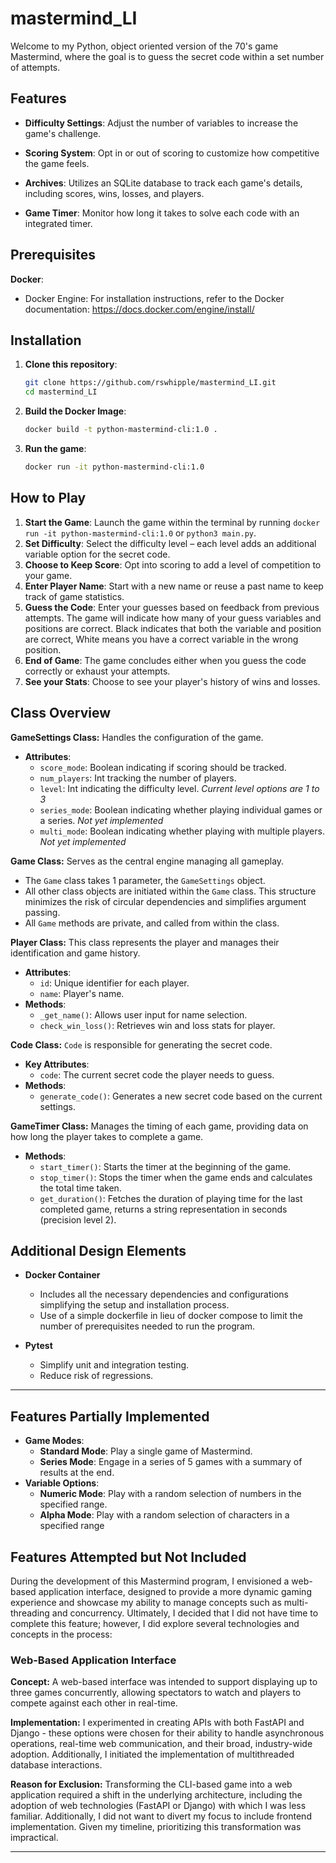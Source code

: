 # mastermind_LI
Welcome to my Python, object oriented version of the 70's game Mastermind, where the goal is to guess the secret code within a set number of attempts.

## Features

- **Difficulty Settings**: Adjust the number of variables to increase the game's challenge.

- **Scoring System**: Opt in or out of scoring to customize how competitive the game feels.

- **Archives**: Utilizes an SQLite database to track each game's details, including scores, wins, losses, and players.

- **Game Timer**: Monitor how long it takes to solve each code with an integrated timer.

## Prerequisites

**Docker**:

- Docker Engine: For installation instructions, refer to the Docker documentation: https://docs.docker.com/engine/install/


## Installation

1. **Clone this repository**:
   ```bash
   git clone https://github.com/rswhipple/mastermind_LI.git
   cd mastermind_LI
    ```
2. **Build the Docker Image**:
   ```bash
   docker build -t python-mastermind-cli:1.0 .
    ```
3. **Run the game**:
   ```bash
   docker run -it python-mastermind-cli:1.0
   ```


## How to Play

1. **Start the Game**: Launch the game within the  terminal by running `docker run -it python-mastermind-cli:1.0` or `python3 main.py`.
2. **Set Difficulty**: Select the difficulty level – each level adds an additional variable option for the secret code.
3. **Choose to Keep Score**: Opt into scoring to add a level of competition to your game.
5. **Enter Player Name**: Start with a new name or reuse a past name to keep track of game statistics.
4. **Guess the Code**: Enter your guesses based on feedback from previous attempts. The game will indicate how many of your guess variables and positions are correct. Black indicates that both the variable and position are correct, White means you have a correct variable in the wrong position.
5. **End of Game**: The game concludes either when you guess the code correctly or exhaust your attempts. 
6. **See your Stats**: Choose to see your player's history of wins and losses.

## Class Overview

**GameSettings Class:** 
Handles the configuration of the game.
- **Attributes**:
  - `score_mode`: Boolean indicating if scoring should be tracked.
  - `num_players`: Int tracking the number of players. 
  - `level`: Int indicating the difficulty level. *Current level options are 1 to 3*
  - `series_mode`: Boolean indicating whether playing individual games or a series. *Not yet implemented*
  - `multi_mode`: Boolean indicating whether playing with multiple players. *Not yet implemented*

**Game Class:** 
Serves as the central engine managing all gameplay. 
- The `Game` class takes 1 parameter, the `GameSettings` object. 
- All other class objects are initiated within the `Game` class. This structure minimizes the risk of circular dependencies and simplifies argument passing. 
- All `Game` methods are private, and called from within the class.

**Player Class:** This class represents the player and manages their identification and game history.

- **Attributes**:
  - `id`: Unique identifier for each player.
  - `name`: Player's name.
- **Methods**:
  - `_get_name()`: Allows user input for name selection.
  - `check_win_loss()`: Retrieves win and loss stats for player.

**Code Class:**
`Code` is responsible for generating the secret code.

- **Key Attributes**:
  - `code`: The current secret code the player needs to guess.
- **Methods**:
  - `generate_code()`: Generates a new secret code based on the current settings.

**GameTimer Class:**
Manages the timing of each game, providing data on how long the player takes to complete a game.

- **Methods**:
  - `start_timer()`: Starts the timer at the beginning of the game.
  - `stop_timer()`: Stops the timer when the game ends and calculates the total time taken.
  - `get_duration()`: Fetches the duration of playing time for the last completed game, returns a string representation in seconds (precision level 2).

## Additional Design Elements

- **Docker Container** 
  - Includes all the necessary dependencies and configurations simplifying the setup and installation process.
  - Use of a simple dockerfile in lieu of docker compose to limit the number of prerequisites needed to run the program.

- **Pytest** 
  - Simplify unit and integration testing.
  - Reduce risk of regressions.

---

## Features Partially Implemented
- **Game Modes**:
  - **Standard Mode**: Play a single game of Mastermind.
  - **Series Mode**: Engage in a series of 5 games with a summary of results at the end.
- **Variable Options**:
  - **Numeric Mode**: Play with a random selection of numbers in the specified range.
  - **Alpha Mode**: Play with a random selection of characters in a specified range

## Features Attempted but Not Included

During the development of this Mastermind program, I envisioned a web-based application interface, designed to provide a more dynamic gaming experience and showcase my ability to manage concepts such as multi-threading and concurrency. Ultimately, I decided that I did not have time to complete this feature; however, I did explore several technologies and concepts in the process:

### Web-Based Application Interface

**Concept:**
A web-based interface was intended to support displaying up to three games concurrently, allowing spectators to watch and players to compete against each other in real-time.

**Implementation:**
I experimented in creating APIs with both FastAPI and Django - these options were chosen for their ability to handle asynchronous operations, real-time web communication, and their broad, industry-wide adoption. Additionally, I initiated the implementation of multithreaded database interactions.

**Reason for Exclusion:**
Transforming the CLI-based game into a web application required a shift in the underlying architecture, including the adoption of web technologies (FastAPI or Django) with which I was less familiar. Additionally, I did not want to divert my focus to include frontend implementation. Given my timeline, prioritizing this transformation was impractical.

---